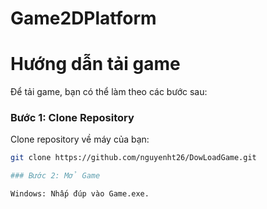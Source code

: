 ﻿# Game2DPlatform
# Hướng dẫn tải game

Để tải game, bạn có thể làm theo các bước sau:

### Bước 1: Clone Repository

Clone repository về máy của bạn:

```bash
git clone https://github.com/nguyenht26/DowLoadGame.git

### Bước 2: Mở Game

Windows: Nhấp đúp vào Game.exe.


